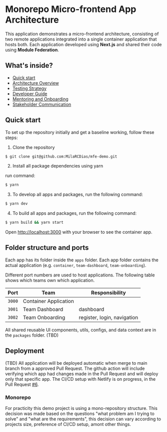 # Monorepo Micro-frontend App Architecture

This application demonstrates a micro-frontend architecture, consisting of two remote applications integrated into a single container application that hosts both. Each application developed using **Next.js** and shared their code using **Module Federation**.


## What's inside?

- [Quick start](#quick-start)
- [Architecture Overview](./documentation/arquitecture-overview.md)
- [Testing Strategy](./documentation/developer-guide.md/#testing)
- [Developer Guide](./documentation/developer-guide.md)
- [Mentoring and Onboarding](./documentation/onboarding-mentoring.md)
- [Stakeholder Communication](./documentation/stakeholder-communication.md)



## Quick start
To set up the repository initially and get a baseline working, follow these steps:

1. Clone the repository
```bash
$ git clone git@github.com:MilaRCDias/mfe-demo.git
```

2. Install all package dependencies using yarn

run command:

```bash
$ yarn
```


3. To develop all apps and packages, run the following command:

```bash
$ yarn dev
```

4. To build all apps and packages, run the following command:

```bash
$ yarn build && yarn start
```

Open [http://localhost:3000](http://localhost:3000) with your browser to see the container app.




## Folder structure and ports

Each app has its folder inside the `apps` folder. Each app folder contains the actual application (e.g. `container`, `team-dashboard`, `team-onboarding`).

Different port numbers are used to host applications. The following table shows which teams own which application.

| Port   | Team                    | Responsibility                                    |
| ------ | ----------------------- | ------------------------------------------------- |
| `3000` | Container Application     |                        |
| `3001` | Team Dashboard           | dashboard                            |
| `3002` | Team Onboarding            | register, login, navigation          |


All shared reusable UI components, utils, configs, and data context are in the `packages` folder. (TBD)


## Deployment

(TBD) All application will be deployed automatic when merge to main branch from a approved Pull Request. The github action will include verifying which app had changes made in the Pull Request and will deploy only that specific app. The CI/CD setup with Netlify is on progress, in the Pull Request [#6](https://github.com/MilaRCDias/mfe-demo/pull/6).


### Monorepo 

For practicity this demo project is using a mono-repository structure. This decision was made based on the questions "what problem am I trying to solve" and "what are the requirements", this decision can vary according to projects size, preference of CI/CD setup, amont other things. 
